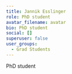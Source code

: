 ```yaml
---
title: Jannik Esslinger
role: PhD student
avatar_filename: avatar
bio: PhD student
social: []
superuser: false
user_groups:
  - Grad Students
---
```

PhD student